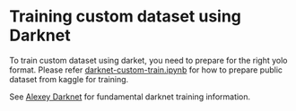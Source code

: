 # Training custom dataset using Darknet

To train custom dataset using darket, you need to prepare for the right yolo format. Please refer [darknet-custom-train.ipynb](./darknet-custom-train.ipynb) for how to prepare public dataset from kaggle for training.

See [Alexey Darknet](https://github.com/AlexeyAB/darknet#how-to-train-to-detect-your-custom-objects) for fundamental darknet training information.